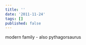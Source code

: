 ```yaml
---
title: ''
date: '2011-11-24'
tags: []
published: false
---
```


modern family - also pythagorsaurus
